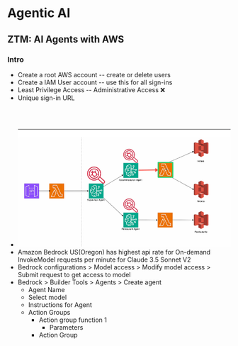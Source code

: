# Agentic AI


## ZTM: AI Agents with AWS


### Intro

- Create a root AWS account -- create or delete users
- Create a IAM User account -- use this for all sign-ins
- Least Privilege Access -- Administrative Access ❌
- Unique sign-in URL

<br/><br/>

- ![](assets/2025-03-13-15-31-18.png)
- Amazon Bedrock US(Oregon) has highest api rate for On-demand InvokeModel requests per minute for Claude 3.5 Sonnet V2
- Bedrock configurations > Model access > Modify model access > Submit request to get access to model
- Bedrock > Builder Tools > Agents > Create agent
  - Agent Name
  - Select model
  - Instructions for Agent
  - Action Groups
    - Action group function 1
      - Parameters
    - Action Group 